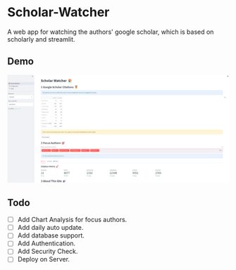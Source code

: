 # Scholar-Watcher
A web app for watching the authors' google scholar, which is based on scholarly and streamlit.


## Demo

<img src="https://raw.githubusercontent.com/QGrain/picgo-bed/main/figure-2022/202208062119477.png"/>


## Todo

- [ ] Add Chart Analysis for focus authors.
- [ ] Add daily auto update.
- [ ] Add database support.
- [ ] Add Authentication.
- [ ] Add Security Check.
- [ ] Deploy on Server.
